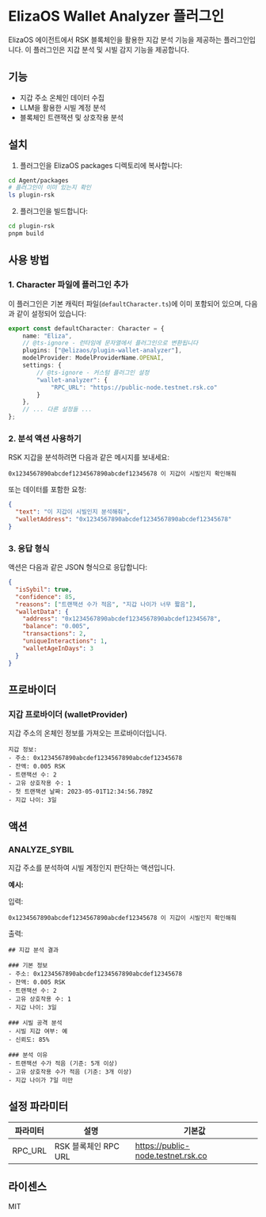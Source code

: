 # ElizaOS Wallet Analyzer 플러그인

ElizaOS 에이전트에서 RSK 블록체인을 활용한 지갑 분석 기능을 제공하는 플러그인입니다. 이 플러그인은 지갑 분석 및 시빌 감지 기능을 제공합니다.

## 기능

- 지갑 주소 온체인 데이터 수집
- LLM을 활용한 시빌 계정 분석
- 블록체인 트랜잭션 및 상호작용 분석

## 설치

1. 플러그인을 ElizaOS packages 디렉토리에 복사합니다:
```bash
cd Agent/packages
# 플러그인이 이미 있는지 확인
ls plugin-rsk
```

2. 플러그인을 빌드합니다:
```bash
cd plugin-rsk
pnpm build
```

## 사용 방법

### 1. Character 파일에 플러그인 추가

이 플러그인은 기본 캐릭터 파일(`defaultCharacter.ts`)에 이미 포함되어 있으며, 다음과 같이 설정되어 있습니다:

```typescript
export const defaultCharacter: Character = {
    name: "Eliza",
    // @ts-ignore - 런타임에 문자열에서 플러그인으로 변환됩니다
    plugins: ["@elizaos/plugin-wallet-analyzer"],
    modelProvider: ModelProviderName.OPENAI,
    settings: {
        // @ts-ignore - 커스텀 플러그인 설정
        "wallet-analyzer": {
            "RPC_URL": "https://public-node.testnet.rsk.co"
        }
    },
    // ... 다른 설정들 ...
};
```

### 2. 분석 액션 사용하기

RSK 지갑을 분석하려면 다음과 같은 메시지를 보내세요:

```
0x1234567890abcdef1234567890abcdef12345678 이 지갑이 시빌인지 확인해줘
```

또는 데이터를 포함한 요청:

```json
{
  "text": "이 지갑이 시빌인지 분석해줘",
  "walletAddress": "0x1234567890abcdef1234567890abcdef12345678"
}
```

### 3. 응답 형식

액션은 다음과 같은 JSON 형식으로 응답합니다:

```json
{
  "isSybil": true,
  "confidence": 85,
  "reasons": ["트랜잭션 수가 적음", "지갑 나이가 너무 짧음"],
  "walletData": {
    "address": "0x1234567890abcdef1234567890abcdef12345678",
    "balance": "0.005",
    "transactions": 2,
    "uniqueInteractions": 1,
    "walletAgeInDays": 3
  }
}
```

## 프로바이더

### 지갑 프로바이더 (walletProvider)

지갑 주소의 온체인 정보를 가져오는 프로바이더입니다.

```
지갑 정보:
- 주소: 0x1234567890abcdef1234567890abcdef12345678
- 잔액: 0.005 RSK
- 트랜잭션 수: 2
- 고유 상호작용 수: 1
- 첫 트랜잭션 날짜: 2023-05-01T12:34:56.789Z
- 지갑 나이: 3일
```

## 액션

### ANALYZE_SYBIL

지갑 주소를 분석하여 시빌 계정인지 판단하는 액션입니다.

**예시:**

입력:
```
0x1234567890abcdef1234567890abcdef12345678 이 지갑이 시빌인지 확인해줘
```

출력:
```
## 지갑 분석 결과

### 기본 정보
- 주소: 0x1234567890abcdef1234567890abcdef12345678
- 잔액: 0.005 RSK
- 트랜잭션 수: 2
- 고유 상호작용 수: 1
- 지갑 나이: 3일

### 시빌 공격 분석
- 시빌 지갑 여부: 예
- 신뢰도: 85%

### 분석 이유
- 트랜잭션 수가 적음 (기준: 5개 이상)
- 고유 상호작용 수가 적음 (기준: 3개 이상)
- 지갑 나이가 7일 미만
```

## 설정 파라미터

| 파라미터 | 설명 | 기본값 |
| --- | --- | --- |
| RPC_URL | RSK 블록체인 RPC URL | https://public-node.testnet.rsk.co |

## 라이센스

MIT 